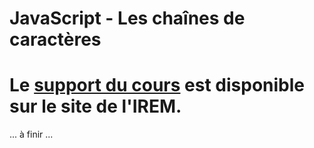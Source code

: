 # JavaScript - Les chaînes de caractères

# Le [support du cours](http://ens-info.irem.univ-mrs.fr/wp-content/uploads/06_javascript_fin.pdf) est disponible sur le site de l'IREM.  

... à finir ...
